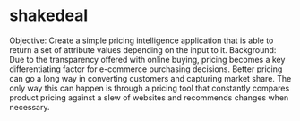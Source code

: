 # shakedeal
Objective: Create a simple pricing intelligence application that is able to return a set of attribute values depending on the input to it.  Background: Due to the transparency offered with online buying, pricing becomes a key differentiating factor for e-commerce purchasing decisions. Better pricing can go a long way in converting customers and capturing market share. The only way this can happen is through a pricing tool that constantly compares product pricing against a slew of websites and recommends changes when necessary.
